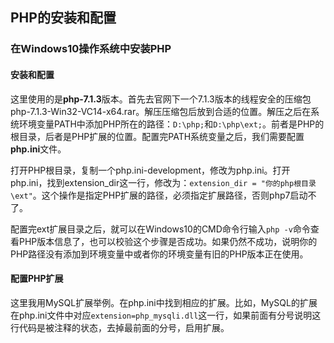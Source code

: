 ## PHP的安装和配置

### 在Windows10操作系统中安装PHP

#### 安装和配置

这里使用的是**php-7.1.3**版本。首先去官网下一个7.1.3版本的线程安全的压缩包php-7.1.3-Win32-VC14-x64.rar。解压压缩包后放到合适的位置。解压之后在系统环境变量PATH中添加PHP所在的路径：`D:\php;`和`D:\php\ext;`。前者是PHP的根目录，后者是PHP扩展的位置。配置完PATH系统变量之后，我们需要配置**php.ini**文件。

打开PHP根目录，复制一个php.ini-development，修改为php.ini。打开php.ini，找到extension_dir这一行，修改为：`extension_dir = "你的php根目录\ext"`。这个操作是指定PHP扩展的路径，必须指定扩展路径，否则php7启动不了。

配置完ext扩展目录之后，就可以在Windows10的CMD命令行输入`php -v`命令查看PHP版本信息了，也可以校验这个步骤是否成功。如果仍然不成功，说明你的PHP路径没有添加到环境变量中或者你的环境变量有旧的PHP版本正在使用。

#### 配置PHP扩展

这里我用MySQL扩展举例。在php.ini中找到相应的扩展。比如，MySQL的扩展在php.ini文件中对应`extension=php_mysqli.dll`这一行，如果前面有分号说明这行代码是被注释的状态，去掉最前面的分号，启用扩展。
